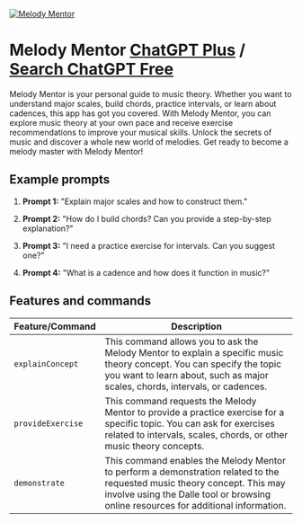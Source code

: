 
[![Melody Mentor](https://files.oaiusercontent.com/file-icUrdK34M7wAQBe5t5YzU5EN?se=2123-10-16T04%3A15%3A08Z&sp=r&sv=2021-08-06&sr=b&rscc=max-age%3D31536000%2C%20immutable&rscd=attachment%3B%20filename%3D191a9938-ee69-45ac-9b39-83e7536f1d10.png&sig=mazoxw5qGiRo4nz3d8x96ZFl9Gb59UI7URepXb2O%2BYM%3D)](https://chat.openai.com/g/g-CRXerfkqE-melody-mentor)

# Melody Mentor [ChatGPT Plus](https://chat.openai.com/g/g-CRXerfkqE-melody-mentor) / [Search ChatGPT Free](https://gptcall.net/index.html#/?search=Melody%20Mentor)

Melody Mentor is your personal guide to music theory. Whether you want to understand major scales, build chords, practice intervals, or learn about cadences, this app has got you covered. With Melody Mentor, you can explore music theory at your own pace and receive exercise recommendations to improve your musical skills. Unlock the secrets of music and discover a whole new world of melodies. Get ready to become a melody master with Melody Mentor!

## Example prompts

1. **Prompt 1:** "Explain major scales and how to construct them."

2. **Prompt 2:** "How do I build chords? Can you provide a step-by-step explanation?"

3. **Prompt 3:** "I need a practice exercise for intervals. Can you suggest one?"

4. **Prompt 4:** "What is a cadence and how does it function in music?"

## Features and commands

| Feature/Command | Description |
| --- | --- |
| `explainConcept` | This command allows you to ask the Melody Mentor to explain a specific music theory concept. You can specify the topic you want to learn about, such as major scales, chords, intervals, or cadences. |
| `provideExercise` | This command requests the Melody Mentor to provide a practice exercise for a specific topic. You can ask for exercises related to intervals, scales, chords, or other music theory concepts. |
| `demonstrate` | This command enables the Melody Mentor to perform a demonstration related to the requested music theory concept. This may involve using the Dalle tool or browsing online resources for additional information. |


